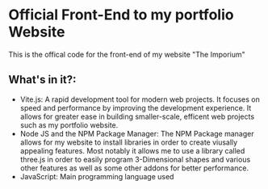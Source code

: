 # Official Front-End to my portfolio Website

This is the offical code for the front-end of my website "The Imporium"

## What's in it?:

- Vite.js: A rapid development tool for modern web projects. It focuses on speed and performance by improving the development experience. It allows for greater ease in building smaller-scale, efficent web projects such as my portfolio website.
- Node JS and the NPM Package Manager: The NPM Package manager allows for my website to install libraries in order to create viusally appealing features. Most notably it allows me to use a library called three.js in order to easily program 3-Dimensional shapes and various other features as well as some other addons for better performance.  
- JavaScript: Main programming language used
